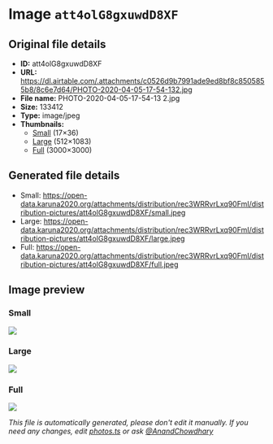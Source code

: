 # Image `att4olG8gxuwdD8XF`

## Original file details

- **ID:** att4olG8gxuwdD8XF
- **URL:** https://dl.airtable.com/.attachments/c0526d9b7991ade9ed8bf8c8505855b8/8c6e7d64/PHOTO-2020-04-05-17-54-132.jpg
- **File name:** PHOTO-2020-04-05-17-54-13 2.jpg
- **Size:** 133412
- **Type:** image/jpeg
- **Thumbnails:**
  - [Small](https://dl.airtable.com/.attachmentThumbnails/dc24bd98b4ecfc8412f93a714a4aff54/e5dc83e5) (17×36)
  - [Large](https://dl.airtable.com/.attachmentThumbnails/19f6bb5545eee92a14681f0a8214e994/8f681e7d) (512×1083)
  - [Full](https://dl.airtable.com/.attachmentThumbnails/86798de1c4a878d4e48ab66466ecb26e/7f6cb368) (3000×3000)

## Generated file details

- Small: https://open-data.karuna2020.org/attachments/distribution/rec3WRRvrLxq90FmI/distribution-pictures/att4olG8gxuwdD8XF/small.jpeg
- Large: https://open-data.karuna2020.org/attachments/distribution/rec3WRRvrLxq90FmI/distribution-pictures/att4olG8gxuwdD8XF/large.jpeg
- Full: https://open-data.karuna2020.org/attachments/distribution/rec3WRRvrLxq90FmI/distribution-pictures/att4olG8gxuwdD8XF/full.jpeg

## Image preview

### Small

![](https://open-data.karuna2020.org/attachments/distribution/rec3WRRvrLxq90FmI/distribution-pictures/att4olG8gxuwdD8XF/small.jpeg)

### Large

![](https://open-data.karuna2020.org/attachments/distribution/rec3WRRvrLxq90FmI/distribution-pictures/att4olG8gxuwdD8XF/large.jpeg)

### Full

![](https://open-data.karuna2020.org/attachments/distribution/rec3WRRvrLxq90FmI/distribution-pictures/att4olG8gxuwdD8XF/full.jpeg)

_This file is automatically generated, please don't edit it manually. If you need any changes, edit [photos.ts](/photos.ts) or ask [@AnandChowdhary](https://github.com/AnandChowdhary)_

